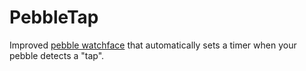 # PebbleTap
Improved <a href="https://github.com/pebble-examples/concentricity/">pebble watchface</a> that automatically sets a timer when your pebble detects a "tap".

